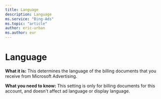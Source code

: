 ```yaml
---
title: Language
description: Language
ms.service: "Bing-Ads"
ms.topic: "article"
author: eric-urban
ms.author: eur
---
```


# Language

**What it is:**  This determines the language of the billing documents that you receive from Microsoft Advertising.

**What you need to know:**  This setting is only for billing documents for this account, and doesn't affect ad language or display language.


